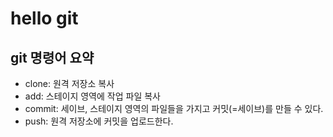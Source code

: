 # hello git

## git 명령어 요약

- clone: 원격 저장소 복사
- add: 스테이지 영역에 작업 파일 복사
- commit: 세이브, 스테이지 영역의 파일들을 가지고 커밋(=세이브)를 만들 수 있다.
- push: 원격 저장소에 커밋을 업로드한다.